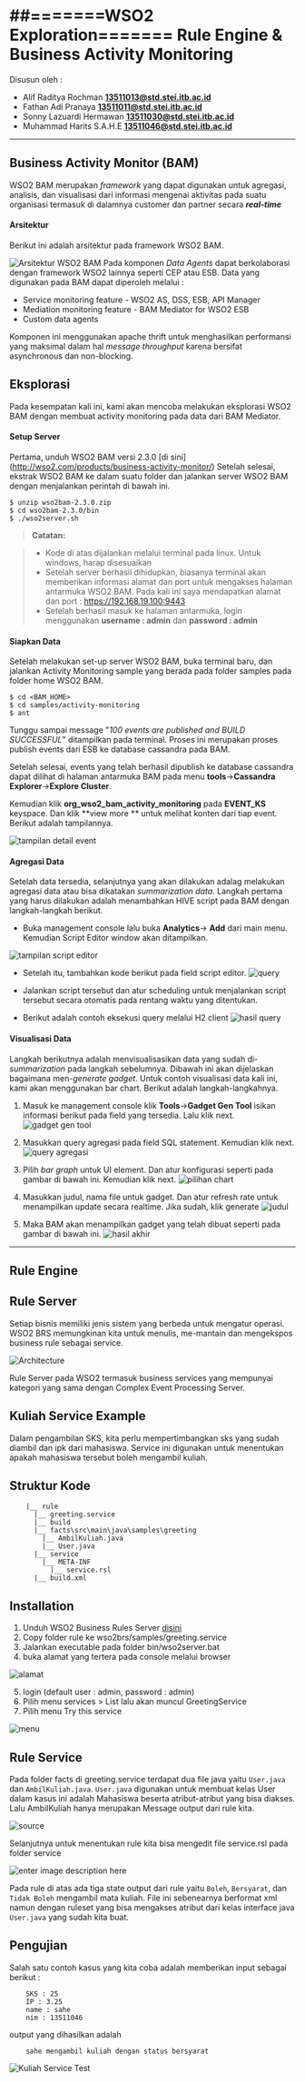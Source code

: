 ##=======WSO2 Exploration=======
Rule Engine & Business Activity Monitoring
===================
Disusun oleh :

 - Alif Raditya Rochman **13511013@std.stei.itb.ac.id** 
 - Fathan Adi Pranaya **13511011@std.stei.itb.ac.id** 
 - Sonny Lazuardi Hermawan **13511030@std.stei.itb.ac.id** 
 - Muhammad Harits S.A.H.E **13511046@std.stei.itb.ac.id**

----------


Business Activity Monitor (BAM)
-------------
WSO2 BAM merupakan *framework* yang dapat digunakan untuk agregasi, analisis, dan visualisasi dari informasi mengenai aktivitas pada suatu organisasi termasuk di dalamnya customer dan partner secara ***real-time***


#### <i class="icon-file"></i> Arsitektur

Berikut ini adalah arsitektur pada framework WSO2 BAM.

![Arsitektur WSO2 BAM](http://s28.postimg.org/mqrew8759/arsitektur.png)
Pada komponen *Data Agents* dapat berkolaborasi dengan framework WSO2 lainnya seperti CEP atau ESB. Data yang digunakan pada BAM dapat diperoleh melalui : 

 - Service monitoring feature - WSO2 AS, DSS, ESB, API Manager
 - Mediation monitoring feature - BAM Mediator for WSO2 ESB
 - Custom data agents

Komponen ini menggunakan apache thrift untuk menghasilkan performansi yang maksimal dalam hal *message throughput* karena bersifat asynchronous dan non-blocking.

Eksplorasi
-------------------
Pada kesempatan kali ini, kami akan mencoba melakukan eksplorasi WSO2 BAM dengan membuat activity monitoring pada data dari BAM Mediator.

#### <i class="icon-refresh"></i> Setup Server

Pertama, unduh WSO2 BAM versi 2.3.0 [di sini]
(http://wso2.com/products/business-activity-monitor/) 
Setelah selesai, ekstrak WSO2 BAM ke dalam suatu folder dan jalankan server WSO2 BAM dengan menjalankan perintah di bawah ini.

    $ unzip wso2bam-2.3.0.zip
    $ cd wso2bam-2.3.0/bin
    $ ./wso2server.sh

> **Catatan:**

> - Kode di atas dijalankan melalui terminal pada linux. Untuk windows, harap disesuaikan
> - Setelah server berhasil dihidupkan, biasanya terminal akan memberikan informasi alamat dan port untuk mengakses halaman antarmuka WSO2 BAM. Pada kali ini saya mendapatkan alamat dan port : https://192.168.19.100:9443
> - Setelah berhasil masuk ke halaman antarmuka, login menggunakan **username : admin** dan **password : admin**

#### <i class="icon-refresh"></i> Siapkan Data

Setelah melakukan set-up server WSO2 BAM, buka terminal baru, dan jalankan Activity Monitoring sample yang berada pada folder samples pada folder home WSO2 BAM.

    $ cd <BAM_HOME>
    $ cd samples/activity-monitoring
    $ ant
Tunggu sampai message "*100 events are published and BUILD SUCCESSFUL*" ditampilkan pada terminal. Proses ini merupakan proses publish events dari ESB ke database cassandra pada BAM.

Setelah selesai, events yang telah berhasil dipublish ke database cassandra dapat dilihat di halaman antarmuka BAM pada menu **tools**->**Cassandra Explorer**->**Explore Cluster**. 

Kemudian klik **org_wso2_bam_activity_monitoring** pada **EVENT_KS** keyspace. Dan klik **view more ** untuk melihat konten dari tiap event. Berikut adalah tampilannya.

![tampilan detail event](http://s14.postimg.org/f2z81ims1/event_ks.png)

#### <i class="icon-refresh"></i> Agregasi Data

Setelah data tersedia, selanjutnya yang akan dilakukan adalag melakukan agregasi data atau bisa dikatakan *summarization data*. Langkah pertama yang harus dilakukan adalah menambahkan HIVE script pada BAM dengan langkah-langkah berikut.

 - Buka management console lalu buka **Analytics**-> **Add** dari main
   menu. Kemudian Script Editor window akan ditampilkan.

![tampilan script editor](http://s3.postimg.org/c18ysotxv/script_editor.png)

 - Setelah itu, tambahkan kode berikut pada field script editor.
   ![query](http://s22.postimg.org/4tdst49wh/query.png)
   
 - Jalankan script tersebut dan atur scheduling untuk menjalankan script tersebut secara otomatis pada rentang waktu yang ditentukan. 
 
 - Berikut adalah contoh eksekusi query melalui H2 client
![hasil query](http://s16.postimg.org/5lxde46d1/3_a.png)


#### <i class="icon-refresh"></i> Visualisasi Data

Langkah berikutnya adalah menvisualisasikan data yang sudah di-*summarization* pada langkah sebelumnya. Dibawah ini akan dijelaskan bagaimana men-*generate* *gadget*. Untuk contoh visualisasi data kali ini, kami akan menggunakan bar chart. Berikut adalah langkah-langkahnya.

 1. Masuk ke management console klik **Tools**->**Gadget Gen Tool** isikan informasi berikut pada field yang tersedia. Lalu klik next.
 ![gadget gen tool](http://s13.postimg.org/5hwszt4lj/7_b.png)

 2. Masukkan query agregasi pada field SQL statement. Kemudian klik next.
 ![query agregasi](http://s11.postimg.org/jro1a426r/8_aa.png)
 
 3. Pilih *bar graph* untuk UI element. Dan atur konfigurasi seperti pada gambar di bawah ini. Kemudian klik next.
![pilihan chart](http://s8.postimg.org/88x1w47rp/9_b.png)
 4. Masukkan judul, nama file untuk gadget. Dan atur refresh rate untuk menampilkan update secara realtime. Jika sudah, klik generate
 ![judul](http://s16.postimg.org/cuine9et1/10_aa.png)
 5. Maka BAM akan menampilkan gadget yang telah dibuat seperti pada gambar di bawah ini.
![hasil akhir](http://s29.postimg.org/4jwqv1p4n/11_axb.png)


----------
Rule Engine
-------------
## Rule Server

Setiap bisnis memiliki jenis sistem yang berbeda untuk mengatur operasi. WSO2 BRS memungkinan kita untuk menulis, me-mantain dan mengekspos business rule sebagai service.

![Architecture](http://image.slidesharecdn.com/practicalsoaforthesolutionarchitectv03-111206030915-phpapp02/95/practical-soa-for-the-solution-architect-12-728.jpg?cb=1323224297)

Rule Server pada WSO2 termasuk business services yang mempunyai kategori yang sama dengan Complex Event Processing Server.

## Kuliah Service Example

Dalam pengambilan SKS, kita perlu mempertimbangkan sks yang sudah diambil dan ipk dari mahasiswa. Service ini digunakan untuk menentukan apakah mahasiswa tersebut boleh mengambil kuliah.

## Struktur Kode

        |__ rule
          |__ greeting.service
          |__ build
          |__ facts\src\main\java\samples\greeting
            |__ AmbilKuliah.java
            |__ User.java
          |__ service
            |__ META-INF
              |__ service.rsl
          |__ build.xml

## Installation

 1. Unduh WSO2 Business Rules Server [disini](http://wso2.com/products/business-rules-server/)
 2. Copy folder rule ke wso2brs/samples/greeting.service
 3. Jalankan executable pada folder bin/wso2server.bat
 4. buka alamat yang tertera pada console melalui browser

![alamat](https://lh6.googleusercontent.com/-7UDlZbO-h-0/VJB8tYHQHBI/AAAAAAAABKI/0UwzR2LHE9Q/s0/Capture.JPG "Alamat")

 5. login (default user : admin, password : admin)
 6. Pilih menu services > List lalu akan muncul GreetingService
 7. Pilih menu Try this service

![menu](https://lh3.googleusercontent.com/-e4SzOGewX7I/VJB9YD6KDNI/AAAAAAAABKY/mcwUuALxqaA/s0/Capture.JPG "menu")

## Rule Service

Pada folder facts di greeting.service terdapat dua file java yaitu `User.java` dan `AmbilKuliah.java`. `User.java` digunakan untuk membuat kelas User dalam kasus ini adalah Mahasiswa beserta atribut-atribut yang bisa diakses. Lalu AmbilKuliah hanya merupakan Message output dari rule kita.

 ![source](https://lh3.googleusercontent.com/-ChZ5XjWbI8c/VJB-j7cPQDI/AAAAAAAABKw/LokaAuHXwEo/s0/Capture.JPG "source")

Selanjutnya untuk menentukan rule kita bisa mengedit file service.rsl pada folder service

![enter image description here](https://lh4.googleusercontent.com/-wHIW8I9o6Ms/VJB_IXaq23I/AAAAAAAABLA/2pGNt_t1MYQ/s0/Capture.JPG "services")

Pada rule di atas ada tiga state output dari rule yaitu `Boleh`, `Bersyarat`, dan `Tidak Boleh` mengambil mata kuliah.
File ini sebenearnya berformat xml namun dengan ruleset yang bisa mengakses atribut dari kelas interface java `User.java` yang sudah kita buat.


## Pengujian

Salah satu contoh kasus yang kita coba adalah memberikan input sebagai berikut :

        SKS : 25
        IP : 3.25
        name : sahe
        nim : 13511046

output yang dihasilkan adalah

        sahe mengambil kuliah dengan status bersyarat 

![Kuliah Service Test](https://lh3.googleusercontent.com/-sHcIF5fOKaU/VH6-8Nm8SvI/AAAAAAAABE4/-E7DqxhP8ls/s0/Capture.JPG "KuliahService Test")
